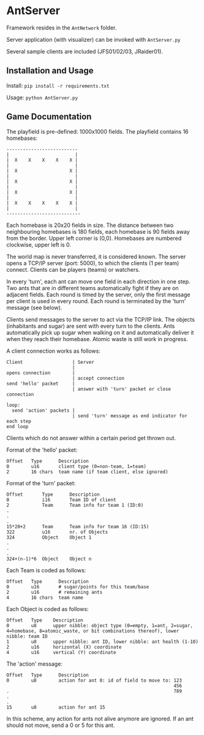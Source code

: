 # AntServer

Framework resides in the `AntNetwork` folder.

Server application (with visualizer) can be invoked with `AntServer.py`

Several sample clients are included (JFS01/02/03, JRaider01).

## Installation and Usage

Install: `pip install -r requirements.txt`

Usage: `python AntServer.py`

## Game Documentation

The playfield is pre-defined: 1000x1000 fields.
The playfield contains 16 homebases:
```
--------------------------
|                        |
|  X    X    X    X    X |
|                        |
|  X                   X |
|                        |
|  X                   X |
|                        |
|  X                   X |
|                        |
|  X    X    X    X    X |
|                        |
---------------------------
```

Each homebase is 20x20 fields in size. The distance between two neighbouring homebases is 180 fields, each homebase is 90 fields away from the border.
Upper left corner is (0,0).
Homebases are numbered clockwise, upper left is 0.

The world map is never transferred, it is considered known.
The server opens a TCP/IP server (port: 5000), to which the clients (1 per team) connect.
Clients can be players (teams) or watchers.

In every 'turn', each ant can move one field in each direction in one step.
Two ants that are in different teams automatically fight if they are on adjacent fields.
Each round is timed by the server, only the first message per client is used in every round.
Each round is terminated by the 'turn' message (see below).

Clients send messages to the server to act via the TCP/IP link.
The objects (inhabitants and sugar) are sent with every turn to the clients.
Ants automatically pick up sugar when walking on it and automatically deliver it when they reach their homebase.
Atomic waste is still work in progress.

A client connection works as follows:
```
Client                  | Server
                        |
opens connection        |
                        | accept connection
send 'hello' packet     |
                        | answer with 'turn' packet or close connection

loop:
  send 'action' packets |
                        | send 'turn' message as end indicator for each step
end loop
```

Clients which do not answer within a certain period get thrown out.

Format of the 'hello' packet:
```
Offset   Type      Description
0        u16       client type (0=non-team, 1=team)
2        16 chars  team name (if team client, else ignored)
```

Format of the 'turn' packet:
```
Offset       Type      Description
0            i16       Team ID of client
2            Team      Team info for team 1 (ID:0)
.
.
.
15*20+2      Team      Team info for team 16 (ID:15)
322          u16       nr. of Objects
324          Object    Object 1
.
.
.
324+(n-1)*6  Object    Object n
```

Each Team is coded as follows:
```
Offset   Type      Description
0        u16       # sugar/points for this team/base
2        u16       # remaining ants
4        16 chars  team name
```

Each Object is coded as follows:
```
Offset   Type    Description
0        u8      upper nibble: object type (0=empty, 1=ant, 2=sugar, 4=homebase, 8=atomic_waste, or bit combinations thereof), lower nibble: team ID
1        u8      upper nibble: ant ID, lower nibble: ant health (1-10)
2        u16     horizontal (X) coordinate
4        u16     vertical (Y) coordinate
```

The 'action' message:
```
Offset   Type      Description
0        u8        action for ant 0: id of field to move to: 123
                                                             456
.                                                            789
.
.
15       u8        action for ant 15
```

In this scheme, any action for ants not alive anymore are ignored.
If an ant should not move, send a 0 or 5 for this ant.
